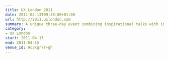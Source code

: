 ```yaml
---
title: UX London 2011
date: 2011-04-13T09:30:00+01:00
url: http://2011.uxlondon.com
summary: A unique three-day event combining inspirational talks with in-depth workshops presented by some of the industry’s biggest names.
category:
- UX London
start: 2011-04-13
end: 2011-04-15
venue_id: 9c3xgr7r+gh
---
```

